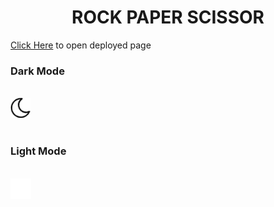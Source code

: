<h1 align="center">ROCK PAPER SCISSOR</h1>

[Click Here](https://manoj-gaonkar.github.io/r-p-s/) <span> to open deployed page</span>

<h3>Dark Mode</h3>
<br>
<img src="./images/moon_dark.png" alt="">
<br>
<br>
<h3>Light Mode</h3>
<br>
<img src="./images/moon_light.png" alt="">